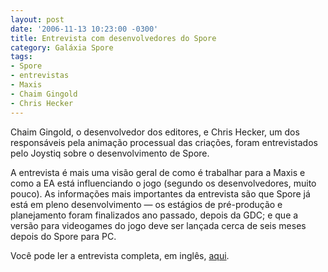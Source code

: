 ```yaml
---
layout: post
date: '2006-11-13 10:23:00 -0300'
title: Entrevista com desenvolvedores do Spore
category: Galáxia Spore
tags:
- Spore
- entrevistas
- Maxis
- Chaim Gingold
- Chris Hecker
---
```

Chaim Gingold, o desenvolvedor dos editores, e Chris Hecker, um dos responsáveis pela animação processual das criações, foram entrevistados pelo Joystiq sobre o desenvolvimento de Spore.

A entrevista é mais uma visão geral de como é trabalhar para a Maxis e como a EA está influenciando o jogo (segundo os desenvolvedores, muito pouco). As informações mais importantes da entrevista são que Spore já está em pleno desenvolvimento — os estágios de pré-produção e planejamento foram finalizados ano passado, depois da GDC; e que a versão para videogames do jogo deve ser lançada cerca de seis meses depois do Spore para PC.

Você pode ler a entrevista completa, em inglês, [aqui](http://www.joystiq.com/2006/11/13/joystiq-interviews-spores-chaim-gingold-and-chris-hecker/).
